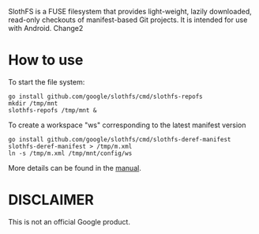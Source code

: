 
SlothFS is a FUSE filesystem that provides light-weight, lazily downloaded,
read-only checkouts of manifest-based Git projects. It is intended for use with
Android.
Change2

How to use
==========

To start the file system:

    go install github.com/google/slothfs/cmd/slothfs-repofs
    mkdir /tmp/mnt
    slothfs-repofs /tmp/mnt &

To create a workspace "ws" corresponding to the latest manifest version

    go install github.com/google/slothfs/cmd/slothfs-deref-manifest
    slothfs-deref-manifest > /tmp/m.xml
    ln -s /tmp/m.xml /tmp/mnt/config/ws

More details can be found in the [manual](docs/manual.md).


DISCLAIMER
==========

This is not an official Google product.
